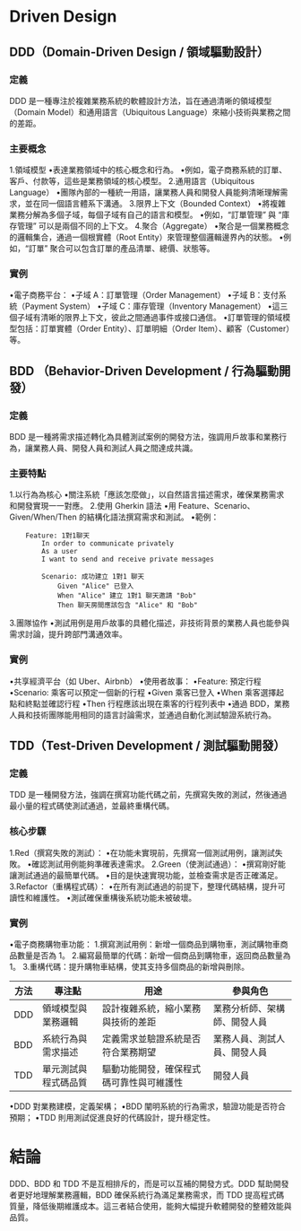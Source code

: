 # Driven Design

## DDD（Domain-Driven Design / 領域驅動設計）

### 定義

DDD 是一種專注於複雜業務系統的軟體設計方法，旨在通過清晰的領域模型（Domain Model）和通用語言（Ubiquitous Language）來縮小技術與業務之間的差距。

### 主要概念

1.領域模型
•表達業務領域中的核心概念和行為。
•例如，電子商務系統的訂單、客戶、付款等，這些是業務領域的核心模型。
2.通用語言（Ubiquitous Language）
•團隊內部的一種統一用語，讓業務人員和開發人員能夠清晰理解需求，並在同一個語言體系下溝通。
3.限界上下文（Bounded Context）
•將複雜業務分解為多個子域，每個子域有自己的語言和模型。
•例如，“訂單管理” 與 “庫存管理” 可以是兩個不同的上下文。
4.聚合（Aggregate）
•聚合是一個業務概念的邏輯集合，通過一個根實體（Root Entity）來管理整個邏輯邊界內的狀態。
•例如，“訂單” 聚合可以包含訂單的產品清單、總價、狀態等。

### 實例

•電子商務平台：
•子域 A：訂單管理（Order Management）
•子域 B：支付系統（Payment System）
•子域 C：庫存管理（Inventory Management）
•這三個子域有清晰的限界上下文，彼此之間通過事件或接口通信。
•訂單管理的領域模型包括：訂單實體（Order Entity）、訂單明細（Order Item）、顧客（Customer）等。

## BDD （Behavior-Driven Development / 行為驅動開發）

### 定義

BDD 是一種將需求描述轉化為具體測試案例的開發方法，強調用戶故事和業務行為，讓業務人員、開發人員和測試人員之間達成共識。

### 主要特點

1.以行為為核心
•關注系統「應該怎麼做」，以自然語言描述需求，確保業務需求和開發實現一一對應。
2.使用 Gherkin 語法
•用 Feature、Scenario、Given/When/Then 的結構化語法撰寫需求和測試。
•範例：

```Gherkin
    Feature: 1對1聊天
        In order to communicate privately
        As a user
        I want to send and receive private messages

        Scenario: 成功建立 1對1 聊天
            Given "Alice" 已登入
            When "Alice" 建立 1對1 聊天邀請 "Bob"
            Then 聊天房間應該包含 "Alice" 和 "Bob"
```

3.團隊協作
•測試用例是用戶故事的具體化描述，非技術背景的業務人員也能參與需求討論，提升跨部門溝通效率。

### 實例

•共享經濟平台（如 Uber、Airbnb）
•使用者故事：
•Feature: 預定行程
•Scenario: 乘客可以預定一個新的行程
•Given 乘客已登入
•When 乘客選擇起點和終點並確認行程
•Then 行程應該出現在乘客的行程列表中
•通過 BDD，業務人員和技術團隊能用相同的語言討論需求，並通過自動化測試驗證系統行為。


## TDD（Test-Driven Development / 測試驅動開發）

### 定義
TDD 是一種開發方法，強調在撰寫功能代碼之前，先撰寫失敗的測試，然後通過最小量的程式碼使測試通過，並最終重構代碼。

### 核心步驟

1.Red（撰寫失敗的測試）：
•在功能未實現前，先撰寫一個測試用例，讓測試失敗。
•確認測試用例能夠準確表達需求。
2.Green（使測試通過）：
•撰寫剛好能讓測試通過的最簡單代碼。
•目的是快速實現功能，並檢查需求是否正確滿足。
3.Refactor（重構程式碼）：
•在所有測試通過的前提下，整理代碼結構，提升可讀性和維護性。
•測試確保重構後系統功能未被破壞。

### 實例
•電子商務購物車功能：
1.撰寫測試用例：新增一個商品到購物車，測試購物車商品數量是否為 1。
2.編寫最簡單的代碼：新增一個商品到購物車，返回商品數量為 1。
3.重構代碼：提升購物車結構，使其支持多個商品的新增與刪除。


|方法|	專注點	|用途	|參與角色|
|--|--|--|--|
|DDD|領域模型與業務邏輯|設計複雜系統，縮小業務與技術的差距|業務分析師、架構師、開發人員|
|BDD|系統行為與需求描述|定義需求並驗證系統是否符合業務期望|業務人員、測試人員、開發人員|
|TDD|單元測試與程式碼品質|驅動功能開發，確保程式碼可靠性與可維護性|開發人員|

•DDD 對業務建模，定義架構；
•BDD 闡明系統的行為需求，驗證功能是否符合預期；
•TDD 則用測試促進良好的代碼設計，提升穩定性。

# 結論

DDD、BDD 和 TDD 不是互相排斥的，而是可以互補的開發方式。DDD 幫助開發者更好地理解業務邏輯，BDD 確保系統行為滿足業務需求，而 TDD 提高程式碼質量，降低後期維護成本。這三者結合使用，能夠大幅提升軟體開發的整體效能與品質。